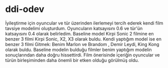 # ddi-odev

İyileştirme için oyuncular ve tür üzerinden ilerlemeyi tercih ederek kendi film tavsiye modelimi oluşturdum. Oyuncuların katsayısını 0.6 ve tür'ün katsayısını 0.4 olarak belirledim. Baseline model Kirpi Sonic 2  filmine en benzer 3 filmi Kirpi Sonic, X2, X3 olarak buldu. Kendi yaptığım model ise en benzer 3 filmi Gitmek: Benim Marlon ve Brandom , Demir Leydi, King Kong olarak buldu. Baseline modelin bulduğu filmler benim yaptığım modelin sonuçlarından daha doğru hissettirdi. Film önerisinde içeriğin oyuncular ve türün birleşiminden daha önemli bir etken olduğu görülmüş oldu.
